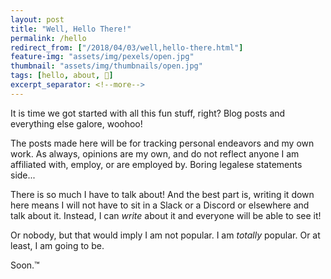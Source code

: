 ```yaml
---
layout: post
title: "Well, Hello There!"
permalink: /hello
redirect_from: ["/2018/04/03/well,hello-there.html"]
feature-img: "assets/img/pexels/open.jpg"
thumbnail: "assets/img/thumbnails/open.jpg"
tags: [hello, about, 👋]
excerpt_separator: <!--more-->
---
```


It is time we got started with all this fun stuff, right? Blog posts and everything else galore, woohoo!

<!--more-->

The posts made here will be for tracking personal endeavors and my own work. As always, opinions are my own, and do not reflect anyone I am affiliated with, employ, or are employed by. Boring legalese statements side...

There is so much I have to talk about! And the best part is, writing it down here means I will not have to sit in a Slack or a Discord or elsewhere and talk about it. Instead, I can _write_ about it and everyone will be able to see it! 

Or nobody, but that would imply I am not popular. I am _totally_ popular. Or at least, I am going to be.

Soon.™
